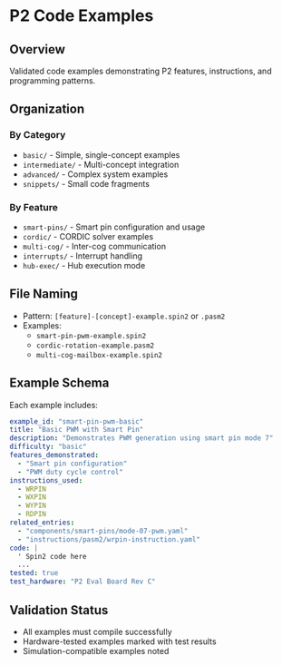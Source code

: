 # P2 Code Examples

## Overview
Validated code examples demonstrating P2 features, instructions, and programming patterns.

## Organization

### By Category
- `basic/` - Simple, single-concept examples
- `intermediate/` - Multi-concept integration
- `advanced/` - Complex system examples
- `snippets/` - Small code fragments

### By Feature
- `smart-pins/` - Smart pin configuration and usage
- `cordic/` - CORDIC solver examples
- `multi-cog/` - Inter-cog communication
- `interrupts/` - Interrupt handling
- `hub-exec/` - Hub execution mode

## File Naming
- Pattern: `[feature]-[concept]-example.spin2` or `.pasm2`
- Examples:
  - `smart-pin-pwm-example.spin2`
  - `cordic-rotation-example.pasm2`
  - `multi-cog-mailbox-example.spin2`

## Example Schema
Each example includes:
```yaml
example_id: "smart-pin-pwm-basic"
title: "Basic PWM with Smart Pin"
description: "Demonstrates PWM generation using smart pin mode 7"
difficulty: "basic"
features_demonstrated:
  - "Smart pin configuration"
  - "PWM duty cycle control"
instructions_used:
  - WRPIN
  - WXPIN
  - WYPIN
  - RDPIN
related_entries:
  - "components/smart-pins/mode-07-pwm.yaml"
  - "instructions/pasm2/wrpin-instruction.yaml"
code: |
  ' Spin2 code here
  ...
tested: true
test_hardware: "P2 Eval Board Rev C"
```

## Validation Status
- All examples must compile successfully
- Hardware-tested examples marked with test results
- Simulation-compatible examples noted